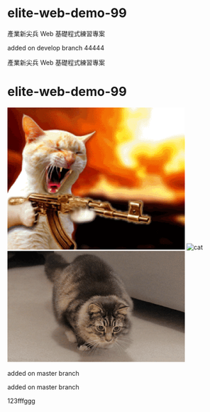 # elite-web-demo-99

產業新尖兵 Web 基礎程式練習專案

added on develop branch 44444

產業新尖兵 Web 基礎程式練習專案

# elite-web-demo-99

![cat3](./cat3.gif)
![cat](https://i.imgur.com/MSslHtf.gif)
![cat2](./cat2.gif)

added on master branch

added on master branch

123fffggg